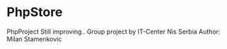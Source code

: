 # PhpStore
PhpProject
Still improving..
Group project by IT-Center Nis Serbia
Author: Milan Stamenkovic
